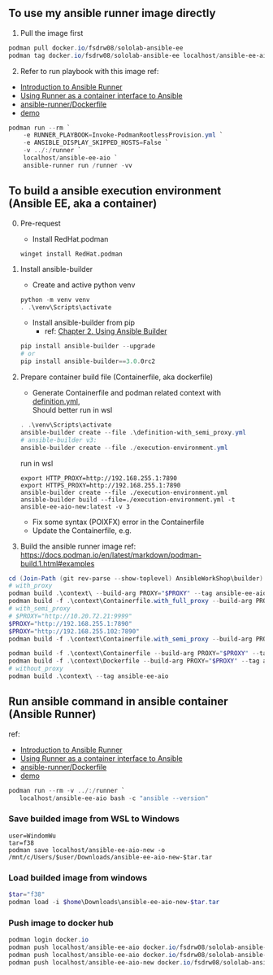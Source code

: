 ## To use my ansible runner image directly
1. Pull the image first
```powershell
podman pull docker.io/fsdrw08/sololab-ansible-ee
podman tag docker.io/fsdrw08/sololab-ansible-ee localhost/ansible-ee-aio 
```
2. Refer to run playbook with this image
ref: 
 - [Introduction to Ansible Runner](https://ansible-runner.readthedocs.io/en/stable/intro/)
 - [Using Runner as a container interface to Ansible](https://ansible-runner.readthedocs.io/en/stable/container/)
 - [ansible-runner/Dockerfile](https://github.com/ansible/ansible-runner/blob/devel/Dockerfile)
 - [demo](https://github.com/ansible/ansible-runner/tree/devel/demo)
```powershell
podman run --rm `
    -e RUNNER_PLAYBOOK=Invoke-PodmanRootlessProvision.yml `
    -e ANSIBLE_DISPLAY_SKIPPED_HOSTS=False `
    -v ../:/runner `
    localhost/ansible-ee-aio `
    ansible-runner run /runner -vv
```

## To build a ansible execution environment (Ansible EE, aka a container)
0. Pre-request
   - Install RedHat.podman
    ```
    winget install RedHat.podman
    ```

1. Install ansible-builder
   - Create and active python venv
    ```powershell
    python -m venv venv
    . .\venv\Scripts\activate
    ```
   - Install ansible-builder from pip
     - ref: [Chapter 2. Using Ansible Builder](https://access.redhat.com/documentation/en-us/red_hat_ansible_automation_platform/2.0-ea/html-single/ansible_builder_guide/index)

    ```powershell
    pip install ansible-builder --upgrade
    # or
    pip install ansible-builder==3.0.0rc2
    ```

2. Prepare container build file (Containerfile, aka dockerfile)
   - Generate Containerfile and podman related context with [definition.yml](definition.yml),  
   Should better run in wsl
   ```powershell
   . .\venv\Scripts\activate
   ansible-builder create --file .\definition-with_semi_proxy.yml
   # ansible-builder v3:
   ansible-builder create --file ./execution-environment.yml
   ```

   run in wsl
   ```shell
   export HTTP_PROXY=http://192.168.255.1:7890
   export HTTPS_PROXY=http://192.168.255.1:7890
   ansible-builder create --file ./execution-environment.yml
   ansible-builder build --file=./execution-environment.yml -t ansible-ee-aio-new:latest -v 3
   ```
   - Fix some syntax (POIXFX) error in the Containerfile
   - Update the Containerfile, e.g.

3. Build the ansible runner image
ref: https://docs.podman.io/en/latest/markdown/podman-build.1.html#examples
```powershell
cd (Join-Path (git rev-parse --show-toplevel) AnsibleWorkShop\builder)
# with_proxy
podman build .\context\ --build-arg PROXY="$PROXY" --tag ansible-ee-aio
podman build -f .\context\Containerfile.with_full_proxy --build-arg PROXY="$PROXY" --tag ansible-ee-aio  .\context\
# with_semi_proxy
# $PROXY="http://10.20.72.21:9999"
$PROXY="http://192.168.255.1:7890"
$PROXY="http://192.168.255.102:7890"
podman build -f .\context\Containerfile.with_semi_proxy --build-arg PROXY="$PROXY" --tag ansible-ee-aio  .\context\

podman build -f .\context\Containerfile --build-arg PROXY="$PROXY" --tag ansible-ee-aio-new  .\context\
podman build -f .\context\Dockerfile --build-arg PROXY="$PROXY" --tag ansible-ee-aio-new  .\context\
# without_proxy
podman build .\context\ --tag ansible-ee-aio
```

## Run ansible command in ansible container (Ansible Runner)
ref: 
 - [Introduction to Ansible Runner](https://ansible-runner.readthedocs.io/en/stable/intro/)
 - [Using Runner as a container interface to Ansible](https://ansible-runner.readthedocs.io/en/stable/container/)
 - [ansible-runner/Dockerfile](https://github.com/ansible/ansible-runner/blob/devel/Dockerfile)
 - [demo](https://github.com/ansible/ansible-runner/tree/devel/demo)

```powershell
podman run --rm -v ../:/runner `
   localhost/ansible-ee-aio bash -c "ansible --version"
```

### Save builded image from WSL to Windows
```shell
user=WindomWu
tar=f38
podman save localhost/ansible-ee-aio-new -o /mnt/c/Users/$user/Downloads/ansible-ee-aio-new-$tar.tar
```
### Load builded image from windows
```powershell
$tar="f38"
podman load -i $home\Downloads\ansible-ee-aio-new-$tar.tar
```

### Push image to docker hub
```powershell
podman login docker.io
podman push localhost/ansible-ee-aio docker.io/fsdrw08/sololab-ansible-ee
podman push localhost/ansible-ee-aio docker.io/fsdrw08/sololab-ansible-ee
podman push localhost/ansible-ee-aio-new docker.io/fsdrw08/sololab-ansible-ee
```